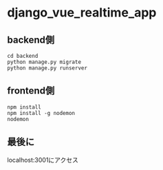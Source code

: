 # django_vue_realtime_app

## backend側
```
cd backend
python manage.py migrate
python manage.py runserver
```

## frontend側
```cd frontend/server
npm install
npm install -g nodemon
nodemon
```

## 最後に
localhost:3001にアクセス